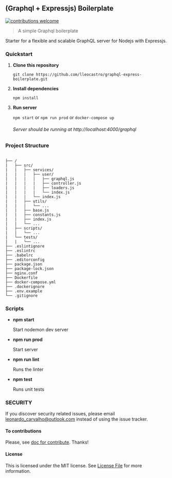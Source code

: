 ## (Graphql + Expressjs) Boilerplate

[![contributions welcome](https://img.shields.io/badge/contributions-welcome-brightgreen.svg?style=flat)](https://github.com/lleocastro/encryptor/issues)

> A simple Graphql boilerplate

Starter for a flexible and scalable GraphQL server for Nodejs with Expressjs.

### Quickstart

1. **Clone this repository**

    `git clone https://github.com/lleocastro/graphql-express-boilerplate.git`

2. **Install dependencies**

    `npm install`

3. **Run server**

   `npm start` or `npm run prod` or `docker-compose up`

   ###### Server should be running at http://localhost:4000/graphql
   
### Project Structure
```

├── /
|   ├── src/
|   |   ├── services/
|   |   |   ├── user/
|   |   |   |   ├── graphql.js
|   |   |   |   ├── controller.js
|   |   |   |   ├── loaders.js
|   |   |   |   └── index.js
|   |   |   └── index.js
|   |   ├── utils/
|   |   |   └── ...
|   |   ├── base.js
|   |   ├── constants.js
|   |   ├── index.js
|   |   └── ...
|   ├── scripts/
|   |   └── ...
|   └── tests/
|   |   └── ...
├── .eslintignore
├── .eslintrc
├── .babelrc
├── .editorconfig
├── package.json
├── package-lock.json
├── nginx.conf
├── Dockerfile
├── docker-compose.yml
├── .dockerignore
├── .env.example
└── .gitignore
```

### Scripts
- **npm start**

     Start nodemon dev server

- **npm run prod**

     Start server

- **npm run lint**

     Runs the linter

- **npm test**

     Runs unit tests
     
     
### SECURITY

If you discover security related issues, please email leonardo_carvalho@outlook.com instead of using the issue tracker.


#### To contributions 

Please, see [doc for contribute](https://github.com/lleocastro/graphql-express-boilerplate/blob/master/CONTRIBUTE.md). Thanks!


#### License

This is licensed under the MIT license. See [License File](https://github.com/lleocastro/graphql-express-boilerplate/blob/master/LICENSE) for more information.
